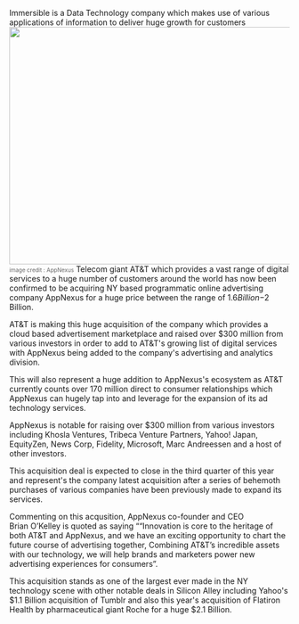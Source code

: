 Immersible is a Data Technology company which makes use of various applications of information to deliver huge growth for customers
<img height="426" src="https://www.appnexus.com/sites/default/files/styles/1000w/public/2018-06/Make%20Greatness%20Happen_2.jpg?itok=d84rV2nL" width="640" />
<span style="color: #666666; font-size: x-small;">image credit : AppNexus</span>
<span style="color: #666666; font-size: x-small;">
</span> Telecom giant&nbsp;AT&amp;T which provides a vast range of digital services to a huge number of customers around the world has now been confirmed to be acquiring NY based programmatic online advertising company AppNexus for a huge price between the range of $1.6 Billion -$2 Billion.

AT&amp;T is making this huge acquisition of the company which provides a cloud based advertisement marketplace and raised over $300 million from various investors in order to add to&nbsp;AT&amp;T's growing list of digital services with AppNexus being added to the company's advertising and analytics division.

This will also represent a huge addition to AppNexus's ecosystem as&nbsp;AT&amp;T currently counts over 170 million direct to consumer relationships which AppNexus can hugely tap into and leverage for the expansion of its ad technology services.

<script async="" src="//pagead2.googlesyndication.com/pagead/js/adsbygoogle.js"></script> <!-- paid content --> 
<ins class="adsbygoogle" data-ad-client="ca-pub-5619479466790751" data-ad-format="auto" data-ad-slot="4699559825" style="display: block;"></ins><script> (adsbygoogle = window.adsbygoogle || []).push({}); </script>


AppNexus is notable for raising over $300 million from various investors including Khosla Ventures,&nbsp;Tribeca Venture Partners,&nbsp;Yahoo! Japan, EquityZen, News Corp, Fidelity, Microsoft, Marc Andreessen and a host of other investors.

This acquisition deal is expected to close in the third quarter of this year and represent's the company latest acquisition after a series of behemoth purchases of various companies have been previously made to expand its services.

Commenting on this acqusition, AppNexus co-founder and CEO Brian&nbsp;O’Kelley is quoted as saying&nbsp;““Innovation is core to the heritage of both AT&amp;T and AppNexus, and we have an exciting opportunity to chart the future course of advertising together, Combining AT&amp;T’s incredible assets with our technology, we will help brands and marketers power new advertising experiences for consumers”.

This acquisition stands as one of the largest ever made in the NY technology scene with other notable deals in Silicon Alley including Yahoo's $1.1 Billion acquisition of Tumblr and also this year's acquisition of&nbsp;Flatiron Health by&nbsp;pharmaceutical giant Roche for a huge $2.1 Billion.

<script async="" src="//pagead2.googlesyndication.com/pagead/js/adsbygoogle.js"></script> <!-- paid content --> 
<ins class="adsbygoogle" data-ad-client="ca-pub-5619479466790751" data-ad-format="auto" data-ad-slot="4699559825" style="display: block;"></ins><script> (adsbygoogle = window.adsbygoogle || []).push({}); </script>



